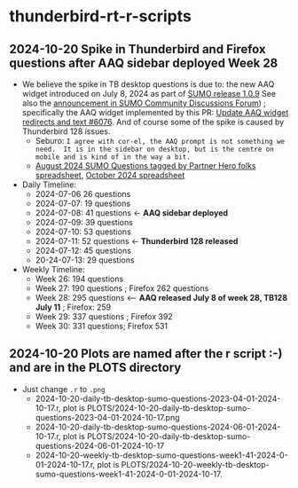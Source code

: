 # thunderbird-rt-r-scripts
## 2024-10-20 Spike in Thunderbird and Firefox questions after AAQ sidebar deployed Week 28
- We believe the spike in TB desktop questions is due to: the new AAQ widget introduced on July 8, 2024 as part of [SUMO release 1.0.9](https://github.com/mozilla/kitsune/releases/tag/1.0.9) See also the [announcement in SUMO Community Discussions Forum](https://support.mozilla.org/en-US/forums/contributors/717059?last=87867)) ; specifically the AAQ widget implemented by this PR:  [Update AAQ widget redirects and text #6076](https://github.com/mozilla/kitsune/pull/6076). And of course some of the spike is caused by Thunderbird 128 issues.
	- Seburo: `I agree with cor-el, the AAQ prompt is not something we need.  It is in the sidebar on desktop, but is the centre on mobile and is kind of in the way a bit.`
	- [August 2024 SUMO Questions tagged by Partner Hero folks spreadsheet](https://docs.google.com/spreadsheets/d/1nG_klR3Af1ld_3MS46Vdqan2XVVG2wWfgBVfrsy6Dns/edit?gid=0#gid=0), [October 2024 spreadsheet](https://docs.google.com/spreadsheets/d/1MExZi3oAaBrXTUoGTh0xR7DhpZI_DlBRMqFC2AomDQ4/edit?gid=0#gid=0)
- Daily Timeline:
	- 2024-07-06 26 questions
	- 2024-07-07: 19 questions
	- 2024-07-08: 41 questions <-  **AAQ sidebar deployed**
	- 2024-07-09: 39 questions
	- 2024-07-10: 53 questions
	- 2024-07-11: 52 questions <- **Thunderbird 128 released**
	- 2024-07-12: 45 questions
	- 20-24-07-13: 29 questions
- Weekly Timeline:
	- Week 26: 194 questions
	- Week 27: 190 questions ; Firefox 262 questions
	- Week 28: 295 questions <-- **AAQ released July 8 of week 28, TB128 July 11**  ; Firefox: 259
	- Week 29: 337 questions ; Firefox 392
	- Week 30: 331 questions; Firefox 531
## 2024-10-20 Plots are named after the r script :-) and are in the PLOTS directory
* Just change `.r` to `.png`
    * 2024-10-20-daily-tb-desktop-sumo-questions-2023-04-01-2024-10-17.r, plot is PLOTS/2024-10-20-daily-tb-desktop-sumo-questions-2023-04-01-2024-10-17.png
    * 2024-10-20-daily-tb-desktop-sumo-questions-2024-06-01-2024-10-17.r, plot is PLOTS/2024-10-20-daily-tb-desktop-sumo-questions-2024-06-01-2024-10-17
    * 2024-10-20-weekly-tb-desktop-sumo-questions-week1-41-2024-0-01-2024-10-17.r, plot is PLOTS/2024-10-20-weekly-tb-desktop-sumo-questions-week1-41-2024-0-01-2024-10-17.
